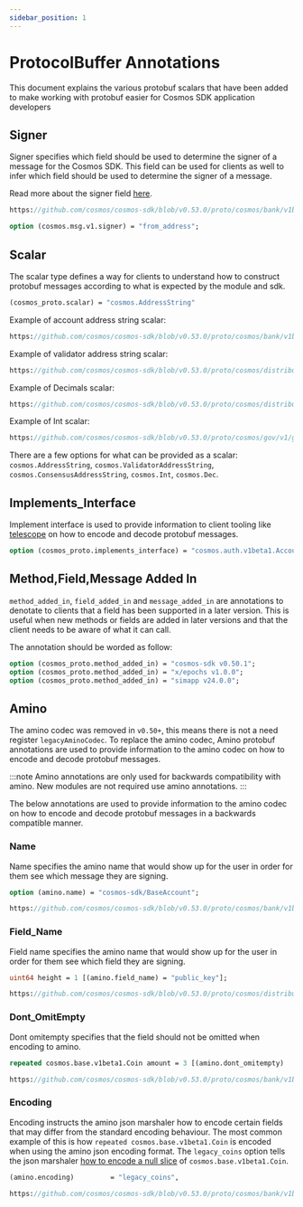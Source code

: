 ```yaml
---
sidebar_position: 1
---
```


# ProtocolBuffer Annotations

This document explains the various protobuf scalars that have been added to make working with protobuf easier for Cosmos SDK application developers

## Signer

Signer specifies which field should be used to determine the signer of a message for the Cosmos SDK. This field can be used for clients as well to infer which field should be used to determine the signer of a message.

Read more about the signer field [here](./02-messages-and-queries.md).

```protobuf reference 
https://github.com/cosmos/cosmos-sdk/blob/v0.53.0/proto/cosmos/bank/v1beta1/tx.proto#L30-L40
```

```proto
option (cosmos.msg.v1.signer) = "from_address";
```

## Scalar

The scalar type defines a way for clients to understand how to construct protobuf messages according to what is expected by the module and sdk.

```proto
(cosmos_proto.scalar) = "cosmos.AddressString"
```

Example of account address string scalar:

```proto reference 
https://github.com/cosmos/cosmos-sdk/blob/v0.53.0/proto/cosmos/bank/v1beta1/tx.proto#L36-L46
```

Example of validator address string scalar: 

```proto reference 
https://github.com/cosmos/cosmos-sdk/blob/v0.53.0/proto/cosmos/distribution/v1beta1/query.proto#L79-L89
```

Example of Decimals scalar: 

```proto reference
https://github.com/cosmos/cosmos-sdk/blob/v0.53.0/proto/cosmos/distribution/v1beta1/distribution.proto#L7-L17
```

Example of Int scalar: 

```proto reference
https://github.com/cosmos/cosmos-sdk/blob/v0.53.0/proto/cosmos/gov/v1/gov.proto#L119-L129
```

There are a few options for what can be provided as a scalar: `cosmos.AddressString`, `cosmos.ValidatorAddressString`, `cosmos.ConsensusAddressString`, `cosmos.Int`, `cosmos.Dec`. 

## Implements_Interface

Implement interface is used to provide information to client tooling like [telescope](https://github.com/cosmology-tech/telescope) on how to encode and decode protobuf messages. 

```proto
option (cosmos_proto.implements_interface) = "cosmos.auth.v1beta1.AccountI";
```

## Method,Field,Message Added In

`method_added_in`, `field_added_in` and `message_added_in` are annotations to denotate to clients that a field has been supported in a later version. This is useful when new methods or fields are added in later versions and that the client needs to be aware of what it can call.

The annotation should be worded as follow:

```proto
option (cosmos_proto.method_added_in) = "cosmos-sdk v0.50.1";
option (cosmos_proto.method_added_in) = "x/epochs v1.0.0";
option (cosmos_proto.method_added_in) = "simapp v24.0.0";
```

## Amino

The amino codec was removed in `v0.50+`, this means there is not a need register `legacyAminoCodec`. To replace the amino codec, Amino protobuf annotations are used to provide information to the amino codec on how to encode and decode protobuf messages. 

:::note
Amino annotations are only used for backwards compatibility with amino. New modules are not required use amino annotations.
:::

The below annotations are used to provide information to the amino codec on how to encode and decode protobuf messages in a backwards compatible manner. 

### Name

Name specifies the amino name that would show up for the user in order for them see which message they are signing.

```proto
option (amino.name) = "cosmos-sdk/BaseAccount";
```

```proto reference
https://github.com/cosmos/cosmos-sdk/blob/v0.53.0/proto/cosmos/bank/v1beta1/tx.proto#L31-L41
```

### Field_Name

Field name specifies the amino name that would show up for the user in order for them see which field they are signing.

```proto
uint64 height = 1 [(amino.field_name) = "public_key"];
```

```proto reference
https://github.com/cosmos/cosmos-sdk/blob/v0.53.0/proto/cosmos/distribution/v1beta1/distribution.proto#L156-L166
```

### Dont_OmitEmpty 

Dont omitempty specifies that the field should not be omitted when encoding to amino. 

```proto
repeated cosmos.base.v1beta1.Coin amount = 3 [(amino.dont_omitempty)   = true];
```

```proto reference
https://github.com/cosmos/cosmos-sdk/blob/v0.53.0/proto/cosmos/bank/v1beta1/bank.proto#L32-L42
```

### Encoding 

Encoding instructs the amino json marshaler how to encode certain fields that may differ from the standard encoding behaviour. The most common example of this is how `repeated cosmos.base.v1beta1.Coin` is encoded when using the amino json encoding format. The `legacy_coins` option tells the json marshaler [how to encode a null slice](https://github.com/cosmos/cosmos-sdk/blob/v0.53.0/x/tx/signing/aminojson/json_marshal.go#L75-L85) of `cosmos.base.v1beta1.Coin`.

```proto
(amino.encoding)         = "legacy_coins",
```

```proto reference
https://github.com/cosmos/cosmos-sdk/blob/v0.53.0/proto/cosmos/bank/v1beta1/genesis.proto#L13-L23
```
